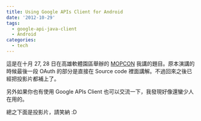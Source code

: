```yaml
---
title: Using Google APIs Client for Android
date: '2012-10-29'
tags:
  - google-api-java-client
  - Android
categories:
  - tech
---
```

這是在十月 27, 28 日在高雄軟體園區舉辦的 [MOPCON](http://www.mopcon.org/) 我講的題目。原本演講的時候最後一段 OAuth 的部分是直接在 Source code 裡面講解。不過回來之後已經把投影片都補上了。  
  
另外如果你也有使用 Google APIs Client 也可以交流一下，我發現好像還蠻少人在用的。  
  
總之下面是投影片，請笑納 :D